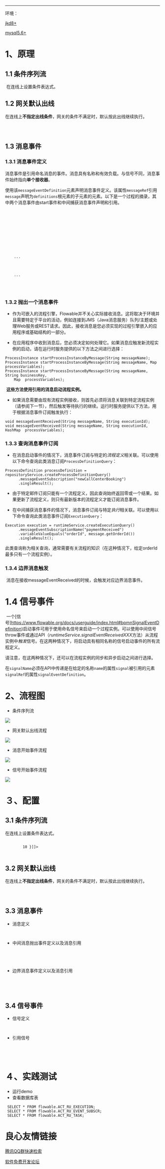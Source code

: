 

------

环境：

[jkd8+]()

[mysql5.6+]()



# 1、原理

## 1.1 条件序列流

​	在连线上设置条件表达式。

## 1.2 网关默认出线 

在连线上**不指定出线条件**，网关的条件不满足时，默认按此出线继续执行。

```
 
 
```

## 1.3 消息事件 



### 1.3.1 消息事件定义

​	消息事件是引用命名消息的事件。消息具有名称和有效负载。与信号不同，消息事件始终指向**单个接收器**。

​	使用该`messageEventDefinition`元素声明消息事件定义。该属性`messageRef`引用`message`声明为`definitions`根元素的子元素的元素。以下是一个过程的摘录，其中两个消息事件由start事件和中间捕获消息事件声明和引用。

```xml
 

   
   

   

     
        
     
    ...
     
        
     
    ...
   

 
```

### 1.3.2  抛出一个消息事件

- 作为可嵌入的流程引擎，Flowable并不关心实际接收消息。这将取决于环境并且需要特定于平台的活动，例如连接到JMS（Java消息服务）队列/主题或处理Web服务或REST请求。因此，接收消息是您必须实现的过程引擎嵌入的应用程序或基础结构的一部分。


- 在应用程序中收到消息后，您必须决定如何处理它。如果消息应触发新流程实例的启动，请在运行时服务提供的以下方法之间进行选择：

```
ProcessInstance startProcessInstanceByMessage(String messageName);
ProcessInstance startProcessInstanceByMessage(String messageName, Map  processVariables);
ProcessInstance startProcessInstanceByMessage(String messageName, String businessKey,
    Map  processVariables);
```

​	**这些方法使用引用的消息启动流程实例。**

-  如果消息需要由现有流程实例接收，则首先必须将消息关联到特定流程实例（请参阅下一节），然后触发等待执行的继续。运行时服务提供以下方法，用于根据消息事件订阅触发执行：

```
void messageEventReceived(String messageName, String executionId);
void messageEventReceived(String messageName, String executionId, HashMap  processVariables);
```

### 1.3.3 查询消息事件订阅

- 在消息启动事件的情况下，消息事件订阅与特定的*流程定义*相关联。可以使用以下命令查询此类消息订阅`ProcessDefinitionQuery`：


```
ProcessDefinition processDefinition = repositoryService.createProcessDefinitionQuery()
      .messageEventSubscription("newCallCenterBooking")
      .singleResult();
```

- 由于特定邮件订阅只能有一个流程定义，因此查询始终返回零或一个结果。如果更新了流程定义，则只有最新版本的流程定义才能订阅消息事件。


- 在中间捕获消息事件的情况下，消息事件订阅与特定*执行*相关联。可以使用以下命令查询此类消息事件订阅`ExecutionQuery`：

```
Execution execution = runtimeService.createExecutionQuery()
      .messageEventSubscriptionName("paymentReceived")
      .variableValueEquals("orderId", message.getOrderId())
      .singleResult();
```

​	此类查询称为相关查询，通常需要有关流程的知识（在这种情况下，给定orderId最多只有一个流程实例）。

### 1.3.4 边界消息触发

​	消息在接收messageEventReceived的时候，会触发对应边界消息事件。



# 1.4  信号事件 

​	一个[信号]https://www.flowable.org/docs/userguide/index.html#bpmnSignalEventDefinition)启动事件可用于使用命名信号来启动一个过程实例。可以使用中间信号throw事件或通过API（*runtimeService.signalEventReceivedXXX*方法）从流程实例中*触发*信号。在这两种情况下，将启动具有相同名称的信号启动事件的所有流程定义。

请注意，在这两种情况下，还可以在流程实例的同步和异步启动之间进行选择。

在`signalName`必须在API中传递是在给定的名称`name`的属性`signal`被引用的元素`signalRef`的属性`signalEventDefinition`。

# 2、流程图

- 条件序列流

![](./images/conditionsequenceflow.png)

- 网关默认出线流程

![](./images/gatewaydefultoutsequenceflow.png)

- 消息开始事件流程

![](./images/messageprocess.png)

- 信号开始事件流程

![](./images/singalstartevent.png)

# ３、配置

## 3.1 条件序列流

在连线上设置条件表达式。

```xml
  
        10 }]]>	          
 
```



## 3.2 网关默认出线

在连线上**不指定出线条件**，网关的条件不满足时，默认按此出线继续执行。

```
 
 
```



## 3.3 消息事件

- 消息定义

  ```
    
  ```

- 中间消息抛出事件定义以及消息引用

```
 
        
 
```

- 边界消息事件定义以及消息引用


```xml
 
        
 
```



## 3.4  信号事件 

- 信号定义

```xml
  
```

- 引用信号

```
 
        
 
```



# ４、实践测试



- 运行demo
- 查看数据库表

```
 SELECT * FROM flowable.ACT_RU_EXECUTION;
 SELECT * FROM flowable.ACT_RU_EVENT_SUBSCR;
 SELECT * FROM flowable.ACT_RU_TASK;
```




 # 良心友情链接

[腾讯QQ群快速检索](http://u.720life.cn/s/8cf73f7c)

[软件免费开发论坛](http://u.720life.cn/s/bbb01dc0)